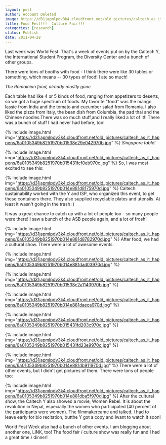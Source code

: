 ```yaml
---
layout: post
author: Account Deleted
image: https://d31japmlpdv3k4.cloudfront.net/old_pictures/caltech_as_it_happens/6a0105349b8251970b014e881d705a970d.jpg
title: Food Fest!!!  Culture Fair!!!
categories: [research]
status: Publish
date: 2011-04-28
---
```



Last week was World Fest. That's a week of events put on by the Caltech Y, the International Student Program, the Diversity Center and a bunch of other groups.

There were tons of booths with food - I think there were like 30 tables or something, which means -- 30 types of food! I ate so much!

*The Romainian food, already mostly gone*

Each table had like 4 or 5 kinds of food, ranging from appetizers to deserts, so we got a huge spectrum of foods. My favorite "food" was the mango lassie from India and the tomato and cucumber salad from Romania. I also liked the pizza from Italy, the bean dish from Columbia, the pad thai and the Chinese noodles.There was so much stuff,and I really liked a lot of it!! There was a bunch of stuff I had never had before, too!

{% include image.html img="https://d31japmlpdv3k4.cloudfront.net/old_pictures/caltech_as_it_happens/6a0105349b8251970b01538e29e042970b.jpg" %}
*Singapore table!*

{% include image.html img="https://d31japmlpdv3k4.cloudfront.net/old_pictures/caltech_as_it_happens/6a0105349b8251970b015431fcf0eb970c.jpg" %}
So, I was most excited to see this:

{% include image.html img="https://d31japmlpdv3k4.cloudfront.net/old_pictures/caltech_as_it_happens/6a0105349b8251970b014e881d8175970d.jpg" %}
Caltech sustainability worked with the Y and ISP, who organized this event, to get these containers there. They also supplied recyclable plates and utensils. At least it wasn't going in the trash :)

It was a great chance to catch up with a lot of people too - so many people were there! I saw a bunch of the ASB people again, and a lot of frosh!

{% include image.html img="https://d31japmlpdv3k4.cloudfront.net/old_pictures/caltech_as_it_happens/6a0105349b8251970b014e881d8782970d.jpg" %}
After food, we had a cultural show. There were a lot of awesome events:

{% include image.html img="https://d31japmlpdv3k4.cloudfront.net/old_pictures/caltech_as_it_happens/6a0105349b8251970b014e881dad03970d.jpg" %}


{% include image.html img="https://d31japmlpdv3k4.cloudfront.net/old_pictures/caltech_as_it_happens/6a0105349b8251970b01538e2a1140970b.jpg" %}


{% include image.html img="https://d31japmlpdv3k4.cloudfront.net/old_pictures/caltech_as_it_happens/6a0105349b8251970b014e881daeca970d.jpg" %}


{% include image.html img="https://d31japmlpdv3k4.cloudfront.net/old_pictures/caltech_as_it_happens/6a0105349b8251970b015431fd203c970c.jpg" %}


{% include image.html img="https://d31japmlpdv3k4.cloudfront.net/old_pictures/caltech_as_it_happens/6a0105349b8251970b015431fd23e9970c.jpg" %}


{% include image.html img="https://d31japmlpdv3k4.cloudfront.net/old_pictures/caltech_as_it_happens/6a0105349b8251970b014e881db911970d.jpg" %}
There were a lot of other events, but I didn't get pictures of them. There were tons of people too:

{% include image.html img="https://d31japmlpdv3k4.cloudfront.net/old_pictures/caltech_as_it_happens/6a0105349b8251970b014e881dba5f970d.jpg" %}
After the cultural show, the Caltech Y also showed a movie, Women Rebel. It is about the revolution in Nepal, especially the women who participated (40 percent of the participants were women). The filmmakercame and talked. I had to leave early for bio recitation, butthe Y got a copy and Iwant to watch it soon!

World Fest Week also had a bunch of other events. I am blogging about another one, LiNK, too! The food fair / culture show was really fun and I had a great time / dinner!

